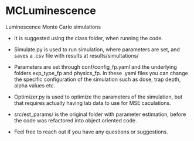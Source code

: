 # MCLuminescence
Luminescence Monte Carlo simulations

- It is suggested using the class folder, when running the code.
- Simulate.py is used to run simulation, where parameters are set, and saves a .csv file with results at results/simultations/
- Parameters are set through conf/config_fp.yaml and the underlying folders exp_type_fp and physics_fp.
In these .yaml files you can change the specific configuration of the simulation such as dose, trap depth, alpha values etc. 

- Optimizer.py is used to optimize the parameters of the simulation, but that requires actually having lab data to use for MSE caculations.

- src/est_params/ is the original folder with parameter estimation,
before the code was refactored into object oriented code. 

- Feel free to reach out if you have any questions or suggestions.